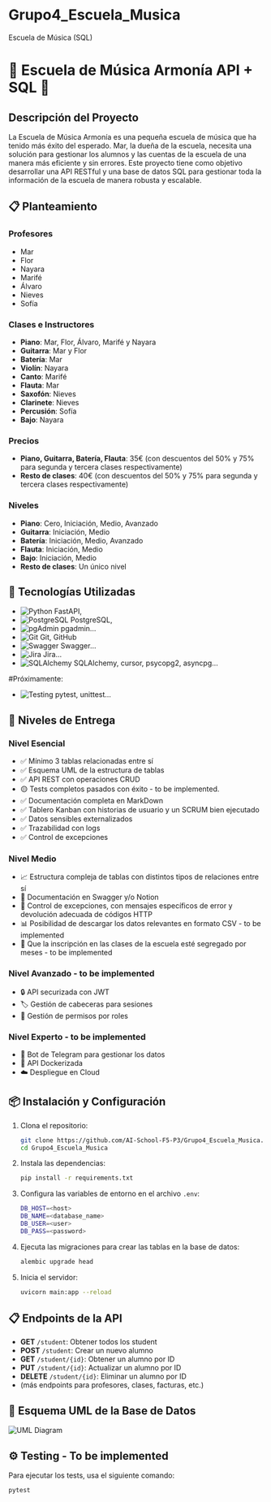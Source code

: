 # Grupo4_Escuela_Musica
Escuela de Música (SQL)
# 🎵 Escuela de Música Armonía API + SQL 🎵

## Descripción del Proyecto

La Escuela de Música Armonía es una pequeña escuela de música que ha tenido más éxito del esperado. Mar, la dueña de la escuela, necesita una solución para gestionar los alumnos y las cuentas de la escuela de una manera más eficiente y sin errores. Este proyecto tiene como objetivo desarrollar una API RESTful y una base de datos SQL para gestionar toda la información de la escuela de manera robusta y escalable.

## 📋 Planteamiento

### Profesores

- Mar
- Flor
- Nayara
- Marifé
- Álvaro
- Nieves
- Sofía

### Clases e Instructores

- **Piano**: Mar, Flor, Álvaro, Marifé y Nayara 
- **Guitarra**: Mar y Flor
- **Batería**: Mar 
- **Violín**: Nayara 
- **Canto**: Marifé 
- **Flauta**: Mar 
- **Saxofón**: Nieves 
- **Clarinete**: Nieves 
- **Percusión**: Sofía 
- **Bajo**: Nayara

### Precios

- **Piano, Guitarra, Batería, Flauta**: 35€ (con descuentos del 50% y 75% para segunda y tercera clases respectivamente)
- **Resto de clases**: 40€ (con descuentos del 50% y 75% para segunda y tercera clases respectivamente)

### Niveles

- **Piano**: Cero, Iniciación, Medio, Avanzado 
- **Guitarra**: Iniciación, Medio 
- **Batería**: Iniciación, Medio, Avanzado
- **Flauta**: Iniciación, Medio 
- **Bajo**: Iniciación, Medio
- **Resto de clases**: Un único nivel

## 🚀 Tecnologías Utilizadas

- ![Python](https://img.shields.io/badge/Python-FFD43B?style=flat&logo=python&logoColor=darkgreen) FastAPI, 
- ![PostgreSQL](https://img.shields.io/badge/PostgreSQL-316192?style=flat&logo=postgresql&logoColor=white) PostgreSQL, 
- ![pgAdmin](https://img.shields.io/badge/pgAdmin-336791?style=flat&logo=pgadmin&logoColor=white)  pgadmin…
- ![Git](https://img.shields.io/badge/Git-F05032?style=flat&logo=git&logoColor=white) Git, GitHub
- ![Swagger](https://img.shields.io/badge/Swagger-000000?style=flat&logo=swagger&logoColor=white) Swagger…
- ![Jira](https://img.shields.io/badge/Jira-0079BF?style=flat&logo=jira&logoColor=white) Jira…
- ![SQLAlchemy](https://img.shields.io/badge/SQLAlchemy-00758F?style=flat&logo=sqlalchemy&logoColor=white) SQLAlchemy, cursor, psycopg2, asyncpg…

#Próximamente:
- ![Testing](https://img.shields.io/badge/Testing-007ACC?style=flat&logo=testing-library&logoColor=white) pytest, unittest…

## 📑 Niveles de Entrega

### Nivel Esencial

- ✅ Mínimo 3 tablas relacionadas entre sí
- ✅ Esquema UML de la estructura de tablas
- ✅ API REST con operaciones CRUD
- 🟡 Tests completos pasados con éxito  - to be implemented.
- ✅ Documentación completa en MarkDown 
- ✅ Tablero Kanban con historias de usuario y un SCRUM bien ejecutado 
- ✅ Datos sensibles externalizados 
- ✅ Trazabilidad con logs 
- ✅ Control de excepciones 

### Nivel Medio

- 📈 Estructura compleja de tablas con distintos tipos de relaciones entre sí
- 📄 Documentación en Swagger y/o Notion
- 🛑 Control de excepciones, con mensajes específicos de error y devolución adecuada de códigos HTTP
- 📊 Posibilidad de descargar los datos relevantes en formato CSV - to be implemented
- 📆 Que la inscripción en las clases de la escuela esté segregado por meses - to be implemented

### Nivel Avanzado - to be implemented

- 🔒 API securizada con JWT
- 🏷️ Gestión de cabeceras para sesiones
- 🛂 Gestión de permisos por roles

### Nivel Experto - to be implemented

- 🤖 Bot de Telegram para gestionar los datos
- 🐋 API Dockerizada
- ☁️ Despliegue en Cloud

## 📦 Instalación y Configuración

1. Clona el repositorio:
    ```bash
    git clone https://github.com/AI-School-F5-P3/Grupo4_Escuela_Musica.git
    cd Grupo4_Escuela_Musica
    ```

2. Instala las dependencias:
    ```bash
    pip install -r requirements.txt
    ```

3. Configura las variables de entorno en el archivo `.env`:
    ```bash
    DB_HOST=<host>
    DB_NAME=<database_name>
    DB_USER=<user>
    DB_PASS=<password>
    ```

4. Ejecuta las migraciones para crear las tablas en la base de datos:
    ```bash
    alembic upgrade head
    ```

5. Inicia el servidor:
    ```bash
    uvicorn main:app --reload
    ```

## 📋 Endpoints de la API

- **GET** `/student`: Obtener todos los student
- **POST** `/student`: Crear un nuevo alumno
- **GET** `/student/{id}`: Obtener un alumno por ID
- **PUT** `/student/{id}`: Actualizar un alumno por ID
- **DELETE** `/student/{id}`: Eliminar un alumno por ID
- (más endpoints para profesores, clases, facturas, etc.)

## 📄 Esquema UML de la Base de Datos

![UML Diagram](path/to/uml_diagram.png)

## ⚙️ Testing - To be implemented

Para ejecutar los tests, usa el siguiente comando:
```bash
pytest
